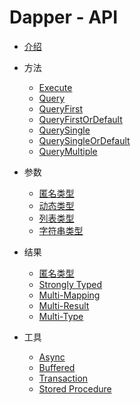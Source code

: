 # Dapper - API

* [介绍](README.md)

* 方法
	- [Execute](methods/execute.md)
	- [Query](methods/query.md)
	- [QueryFirst](methods/query-first.md)
	- [QueryFirstOrDefault](methods/query-first-or-default.md)
	- [QuerySingle](methods/query-single.md)
	- [QuerySingleOrDefault](methods/query-single-or-default.md)
	- [QueryMultiple](methods/query-multiple.md)

* 参数
	- [匿名类型](parameter/anonymous.md) 
	- [动态类型](parameter/dynamic.md) 
	- [列表类型](parameter/list.md) 
	- [字符串类型](parameter/string.md)

* 结果
	- [匿名类型](result/anonymous.md)
	- [Strongly Typed](result/README.md)
	- [Multi-Mapping](result/README.md)
	- [Multi-Result](result/README.md)
	- [Multi-Type](result/README.md)

* 工具
	- [Async](utilities/README.md) 
	- [Buffered](utilities/README.md) 
	- [Transaction](utilities/README.md)
	- [Stored Procedure](utilities/README.md) 
